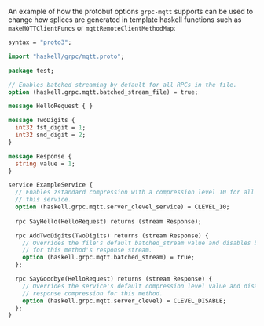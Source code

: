 
An example of how the protobuf options `grpc-mqtt` supports can be used to change how splices are generated in template haskell functions such as `makeMQTTClientFuncs` or `mqttRemoteClientMethodMap`:

```protobuf
syntax = "proto3";

import "haskell/grpc/mqtt.proto";

package test;

// Enables batched streaming by default for all RPCs in the file.
option (haskell.grpc.mqtt.batched_stream_file) = true;

message HelloRequest { }

message TwoDigits {
  int32 fst_digit = 1;
  int32 snd_digit = 2;
}

message Response {
  string value = 1;
}

service ExampleService {
  // Enables zstandard compression with a compression level 10 for all RPCs in 
  // this service.
  option (haskell.grpc.mqtt.server_clevel_service) = CLEVEL_10;
  
  rpc SayHello(HelloRequest) returns (stream Response);

  rpc AddTwoDigits(TwoDigits) returns (stream Response) { 
    // Overrides the file's default batched_stream value and disables batching 
    // for this method's response stream.
    option (haskell.grpc.mqtt.batched_stream) = true;
  }; 

  rpc SayGoodbye(HelloRequest) returns (stream Response) {
    // Overrides the service's default compression level value and disables 
    // response compression for this method.
    option (haskell.grpc.mqtt.server_clevel) = CLEVEL_DISABLE;
  };
}
```